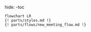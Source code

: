 hide:
    -toc
    
```mermaid
flowchart LR
{! parts/styles.md !}
{! parts/flows/new_meeting_flow.md !}
```
